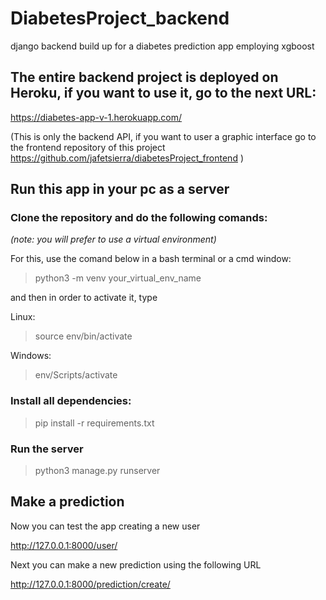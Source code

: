 # DiabetesProject_backend
django backend build up for a diabetes prediction app employing xgboost

## The entire backend project is deployed on Heroku, if you want to use it, go to the next URL:
https://diabetes-app-v-1.herokuapp.com/ 

(This is only the backend API, if you want to user a graphic interface go to the frontend repository of this project https://github.com/jafetsierra/diabetesProject_frontend )


## Run this app in your pc as a server 

### Clone the repository and do the following comands:

*(note: you will prefer to use a virtual environment)*

For this, use the comand below in a bash terminal or a cmd window: 

>python3 -m venv your_virtual_env_name

and then in order to activate it, type

Linux:  

>source env/bin/activate

Windows: 

>env/Scripts/activate


### Install all dependencies:

>pip install -r requirements.txt

### Run the server

>python3 manage.py runserver

## Make a prediction

Now you can test the app creating a new user

http://127.0.0.1:8000/user/

Next you can make a new prediction using the following URL

http://127.0.0.1:8000/prediction/create/


